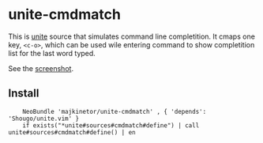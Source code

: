 unite-cmdmatch
==============

This is [unite](https://github.com/Shougo/unite.vim) source that simulates command line completition. It cmaps one key, `<c-o>`, which can be used wile entering command to show completition list for the last word typed.

See the [screenshot](http://imagebin.org/index.php?mode=image&id=285956).

## Install

```vim
    NeoBundle 'majkinetor/unite-cmdmatch' , { 'depends':  'Shougo/unite.vim' }
    if exists("*unite#sources#cmdmatch#define") | call unite#sources#cmdmatch#define() | en
```
